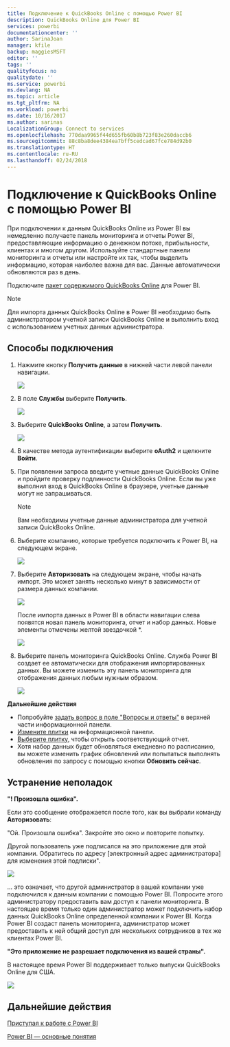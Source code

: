 ```yaml
---
title: Подключение к QuickBooks Online с помощью Power BI
description: QuickBooks Online для Power BI
services: powerbi
documentationcenter: ''
author: SarinaJoan
manager: kfile
backup: maggiesMSFT
editor: ''
tags: ''
qualityfocus: no
qualitydate: ''
ms.service: powerbi
ms.devlang: NA
ms.topic: article
ms.tgt_pltfrm: NA
ms.workload: powerbi
ms.date: 10/16/2017
ms.author: sarinas
LocalizationGroup: Connect to services
ms.openlocfilehash: 770daa9965f44d655fb60b8b723f83e260daccb6
ms.sourcegitcommit: 88c8ba8dee4384ea7bff5cedcad67fce784d92b0
ms.translationtype: HT
ms.contentlocale: ru-RU
ms.lasthandoff: 02/24/2018
---
```

# <a name="connect-to-quickbooks-online-with-power-bi"></a>Подключение к QuickBooks Online с помощью Power BI
При подключении к данным QuickBooks Online из Power BI вы немедленно получаете панель мониторинга и отчеты Power BI, предоставляющие информацию о денежном потоке, прибыльности, клиентах и многом другом. Используйте стандартные панели мониторинга и отчеты или настройте их так, чтобы выделить информацию, которая наиболее важна для вас. Данные автоматически обновляются раз в день.

Подключите [пакет содержимого QuickBooks Online](https://dxt.powerbi.com/getdata/services/quickbooks-online) для Power BI.

>[!NOTE]
>Для импорта данных QuickBooks Online в Power BI необходимо быть администратором учетной записи QuickBooks Online и выполнить вход с использованием учетных данных администратора.

## <a name="how-to-connect"></a>Способы подключения
1. Нажмите кнопку **Получить данные** в нижней части левой панели навигации.
   
   ![](media/service-connect-to-quickbooks-online/pbi_getdata.png) 
2. В поле **Службы** выберите **Получить**.
   
   ![](media/service-connect-to-quickbooks-online/pbi_getservices.png) 
3. Выберите **QuickBooks Online**, а затем **Получить**.
   
   ![](media/service-connect-to-quickbooks-online/qbo.png)
4. В качестве метода аутентификации выберите **oAuth2** и щелкните **Войти**. 
5. При появлении запроса введите учетные данные QuickBooks Online и пройдите проверку подлинности QuickBooks Online. Если вы уже выполнил вход в QuickBooks Online в браузере, учетные данные могут не запрашиваться.
   >[!NOTE]
   >Вам необходимы учетные данные администратора для учетной записи QuickBooks Online.
6. Выберите компанию, которые требуется подключить к Power BI, на следующем экране.
   
   ![](media/service-connect-to-quickbooks-online/pbi_qbo_almost.png)
7. Выберите **Авторизовать** на следующем экране, чтобы начать импорт. Это может занять несколько минут в зависимости от размера данных компании. 
   
   ![](media/service-connect-to-quickbooks-online/pbi_qbo_authorizesm.png)
   
   После импорта данных в Power BI в области навигации слева появятся новая панель мониторинга, отчет и набор данных. Новые элементы отмечены желтой звездочкой \*.
   
   ![](media/service-connect-to-quickbooks-online/pbi_qbo_leftnavnew.png)
8. Выберите панель мониторинга QuickBooks Online. Служба Power BI создает ее автоматически для отображения импортированных данных. Вы можете изменить эту панель мониторинга для отображения данных любым нужным образом. 
   
   ![](media/service-connect-to-quickbooks-online/pbi_qbo_dash.png)

**Дальнейшие действия**

* Попробуйте [задать вопрос в поле "Вопросы и ответы"](power-bi-q-and-a.md) в верхней части информационной панели.
* [Измените плитки](service-dashboard-edit-tile.md) на информационной панели.
* [Выберите плитку](service-dashboard-tiles.md), чтобы открыть соответствующий отчет.
* Хотя набор данных будет обновляться ежедневно по расписанию, вы можете изменить график обновлений или попытаться выполнять обновления по запросу с помощью кнопки **Обновить сейчас**.

## <a name="troubleshooting"></a>Устранение неполадок
**"! Произошла ошибка".**

Если это сообщение отображается после того, как вы выбрали команду **Авторизовать**:

"Ой. Произошла ошибка". Закройте это окно и повторите попытку.

Другой пользователь уже подписался на это приложение для этой компании. Обратитесь по адресу [электронный адрес администратора] для изменения этой подписки".

![](media/service-connect-to-quickbooks-online/pbi_qbo_oopssm.png)

... это означает, что другой администратор в вашей компании уже подключился к данным компании с помощью Power BI. Попросите этого администратору предоставить вам доступ к панели мониторинга. В настоящее время только один администратор может подключить набор данных QuickBooks Online определенной компании к Power BI. Когда Power BI создаст панель мониторинга, администратор может предоставить к ней общий доступ для нескольких сотрудников в тех же клиентах Power BI.

**"Это приложение не разрешает подключения из вашей страны".**

В настоящее время Power BI поддерживает только выпуски QuickBooks Online для США. 

![](media/service-connect-to-quickbooks-online/pbi_qbo_countrynotsupported.png)

## <a name="next-steps"></a>Дальнейшие действия
[Приступая к работе с Power BI](service-get-started.md)

[Power BI — основные понятия](service-basic-concepts.md)


